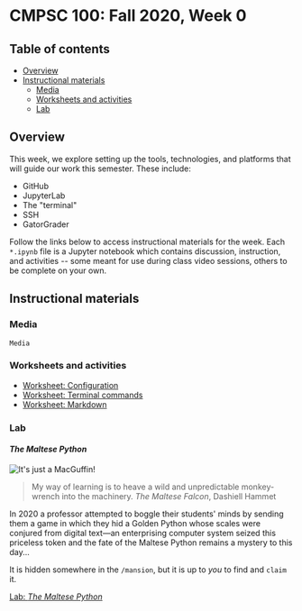 # CMPSC 100: Fall 2020, Week 0

## Table of contents

* [Overview](#overview)
* [Instructional materials](#instructional-materials)
  * [Media](#media)
  * [Worksheets and activities](#worksheets-and-activities)
  * [Lab](#lab)

## Overview

This week, we explore setting up the tools, technologies, and platforms that will guide our work this semester. These include:

* GitHub
* JupyterLab
* The "terminal"
* SSH
* GatorGrader

Follow the links below to access instructional materials for the week. Each `*.ipynb` file is a Jupyter notebook which contains discussion, instruction, and activities -- some meant for use during class video sessions, others to be complete on your own.

## Instructional materials

### Media

```
Media
```

### Worksheets and activities

* [Worksheet: Configuration](worksheets/CMPSC%20100%20-%20Week%2000%20-%20Worksheet%20-%20Configuration.ipynb)
* [Worksheet: Terminal commands](worksheets/CMPSC%20100%20-%20Week%2000%20-%20Worksheet%20-%20Terminal%20commands.ipynb)
* [Worksheet: Markdown](worksheets/CMPSC%20100%20-%20Week%2000%20-%20Worksheet%20-%20Markdown.ipynb)

### Lab

#### _The Maltese Python_

![It's just a MacGuffin!](https://cs.allegheny.edu/sites/dluman/cmpsc100/cmpsc-100-maltese-python.png)

> My way of learning is to heave a wild and unpredictable monkey-wrench into the machinery.
> _The Maltese Falcon_, Dashiell Hammet

In 2020 a professor attempted to boggle their students' minds by sending them a game in which they hid a Golden Python whose scales were conjured from digital text—an enterprising computer system seized this priceless token and the fate of the Maltese Python remains a mystery to this day...

It is hidden somewhere in the `/mansion`, but it is up to _you_ to find and `claim` it.

[Lab: _The Maltese Python_](worksheets/CMPSC%20100%20-%20Week%2000%20-%20Lab%20-%20The%20Maltese%20Python.ipynb)